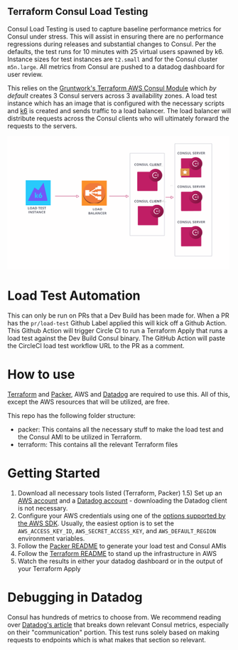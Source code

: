 ## Terraform Consul Load Testing
Consul Load Testing is used to capture baseline performance metrics for Consul under stress. This will assist in ensuring there are no performance regressions during releases and substantial changes to Consul. Per the defaults, the test runs for 10 minutes with 25 virtual users spawned by k6. Instance sizes for test instances are `t2.small` and for the Consul cluster `m5n.large`.  All metrics from Consul are pushed to a datadog dashboard for user review.
 
This relies on the [Gruntwork's Terraform AWS Consul Module](https://github.com/hashicorp/terraform-aws-consul) which *by default* creates 3 Consul servers across 3 availability zones. A load test instance which has an image that is configured with the necessary scripts and [k6](https://k6.io/) is created and sends traffic to a load balancer. The load balancer will distribute requests across the Consul clients who will ultimately forward the requests to the servers.
 
<img src="loadtestdiagram.png" width="500" height="300"/>

# Load Test Automation
This can only be run on PRs that a Dev Build has been made for. When a PR has the `pr/load-test` Github Label applied this will kick off a Github Action. This Github Action will trigger Circle CI to run a Terraform Apply that runs a load test against the Dev Build Consul binary. The GitHub Action will paste the CircleCI load test workflow URL to the PR as a comment.
  
# How to use
[Terraform](https://www.terraform.io/downloads.html) and [Packer](https://www.packer.io/downloads), AWS and [Datadog](https://docs.datadoghq.com/getting_started/) are required to use this. All of this, except the AWS resources that will be utilized, are free.
 
This repo has the following folder structure:
* packer: This contains all the necessary stuff to make the load test and the Consul AMI to be utilized in Terraform.
* terraform: This contains all the relevant Terraform files
 
 
# Getting Started 
 
1) Download all necessary tools listed (Terraform, Packer)
1.5) Set up an [AWS account](https://aws.amazon.com/premiumsupport/knowledge-center/create-and-activate-aws-account/) and a [Datadog account](https://docs.datadoghq.com/getting_started/) - downloading the Datadog client is not necessary. 
2) Configure your AWS credentials using one of the [options supported by the AWS
  SDK](http://docs.aws.amazon.com/sdk-for-java/v1/developer-guide/credentials.html). Usually, the easiest option is to
  set the `AWS_ACCESS_KEY_ID`, `AWS_SECRET_ACCESS_KEY`, and `AWS_DEFAULT_REGION` environment variables.
3) Follow the [Packer README](./packer/README.md) to generate your load test and Consul AMIs
4) Follow the [Terraform README](./terraform/README.md) to stand up the infrastructure in AWS
5) Watch the results in either your datadog dashboard or in the output of your Terraform Apply


# Debugging in Datadog 
Consul has hundreds of metrics to choose from. We recommend reading over [Datadog's article](https://www.datadoghq.com/blog/consul-metrics/#communication-metrics) that breaks down relevant Consul metrics, especially on their "communication" portion. This test runs solely based on making requests to endpoints which is what makes that section so relevant.   
